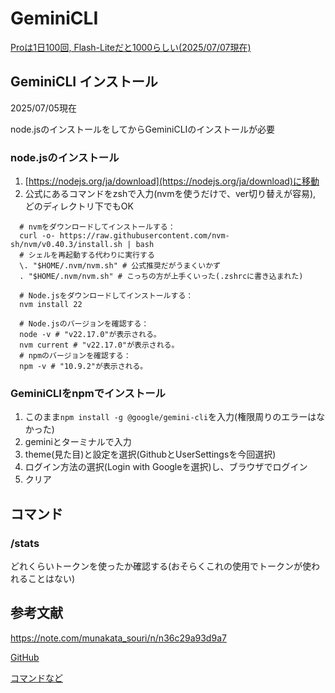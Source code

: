 # GeminiCLI

[Proは1日100回, Flash-Liteだと1000らしい(2025/07/07現在)](https://ai.google.dev/gemini-api/docs/rate-limits?hl=ja)

## GeminiCLI インストール

2025/07/05現在

node.jsのインストールをしてからGeminiCLIのインストールが必要

### node.jsのインストール

1. [https://nodejs.org/ja/download](https://nodejs.org/ja/download)に移動
2. 公式にあるコマンドをzshで入力(nvmを使うだけで、ver切り替えが容易), どのディレクトリ下でもOK
```
  # nvmをダウンロードしてインストールする：  
  curl -o- https://raw.githubusercontent.com/nvm-sh/nvm/v0.40.3/install.sh | bash  
  # シェルを再起動する代わりに実行する  
  \. "$HOME/.nvm/nvm.sh" # 公式推奨だがうまくいかず
  . "$HOME/.nvm/nvm.sh" # こっちの方が上手くいった(.zshrcに書き込まれた)
  
  # Node.jsをダウンロードしてインストールする：  
  nvm install 22  

  # Node.jsのバージョンを確認する：  
  node -v # "v22.17.0"が表示される。  
  nvm current # "v22.17.0"が表示される。  
  # npmのバージョンを確認する：  
  npm -v # "10.9.2"が表示される。   
```

### GeminiCLIをnpmでインストール

1. このまま`npm install -g @google/gemini-cli`を入力(権限周りのエラーはなかった)
2. geminiとターミナルで入力
3. theme(見た目)と設定を選択(GithubとUserSettingsを今回選択)
4. ログイン方法の選択(Login with Googleを選択)し、ブラウザでログイン
5. クリア

## コマンド

### /stats

どれくらいトークンを使ったか確認する(おそらくこれの使用でトークンが使われることはない)

## 参考文献

https://note.com/munakata_souri/n/n36c29a93d9a7

[GitHub](https://github.com/google-gemini/gemini-cli)

[コマンドなど](https://zenn.dev/mafukuda/articles/gemini-cli-usage)
